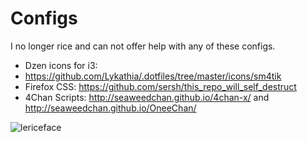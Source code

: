 Configs
=========
I no longer rice and can not offer help with any of these configs.

* Dzen icons for i3:
* https://github.com/Lykathia/.dotfiles/tree/master/icons/sm4tik
* Firefox CSS: https://github.com/sersh/this_repo_will_self_destruct
* 4Chan Scripts: http://seaweedchan.github.io/4chan-x/ and http://seaweedchan.github.io/OneeChan/

![lericeface](http://a.pomf.se/la73q.png)
